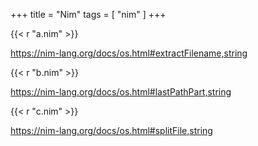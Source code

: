 +++
title = "Nim"
tags = [ "nim" ]
+++

{{< r "a.nim" >}}

<https://nim-lang.org/docs/os.html#extractFilename,string>

{{< r "b.nim" >}}

<https://nim-lang.org/docs/os.html#lastPathPart,string>

{{< r "c.nim" >}}

<https://nim-lang.org/docs/os.html#splitFile,string>
